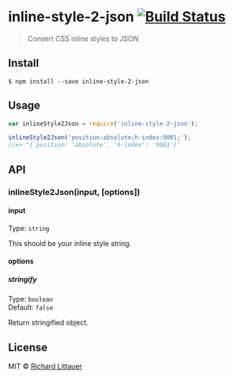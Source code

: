 # inline-style-2-json [![Build Status](https://travis-ci.org/RichardLitt/inline-style-2-json.svg?branch=master)](https://travis-ci.org/RichardLitt/inline-style-2-json)

> Convert CSS inline styles to JSON


## Install

```
$ npm install --save inline-style-2-json
```


## Usage

```js
var inlineStyle2Json = require('inline-style-2-json');

inlineStyle2Json('position:absolute;h-index:9001;');
//=> "{ position: 'absolute', 'h-index': '9001'}"
```


## API

### inlineStyle2Json(input, [options])

#### input

Type: `string`

This should be your inline style string.

#### options

##### stringify

Type: `boolean`  
Default: `false`

Return stringified object.


## License

MIT © [Richard Littauer](http://burntfen.com)
